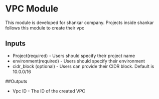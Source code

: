 # VPC Module
This module is developed for shankar company. Projects inside shankar follows this module to create their vpc


## Inputs
* Project(required) - Users should specify their project name
* environment(required) - Users should specify their environment
* cidr_block (optional) - Users can provide their CIDR block. Default is 10.0.0/16

##Outputs
* Vpc ID - The ID of the created VPC